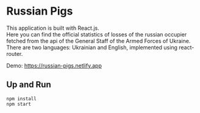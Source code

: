 # Russian Pigs

This application is built with React.js.\
Here you can find the official statistics of losses of the russian occupier fetched from the api of the General Staff of the Armed Forces of Ukraine.\
There are two languages: Ukrainian and English, implemented using react-router.

Demo: https://russian-pigs.netlify.app

## Up and Run

```
npm install
npm start
```
